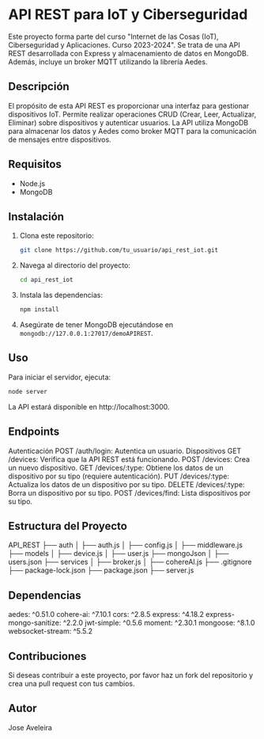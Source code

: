 # API REST para IoT y Ciberseguridad

Este proyecto forma parte del curso "Internet de las Cosas (IoT), Ciberseguridad y Aplicaciones. Curso 2023-2024". Se trata de una API REST desarrollada con Express y almacenamiento de datos en MongoDB. Además, incluye un broker MQTT utilizando la librería Aedes.

## Descripción

El propósito de esta API REST es proporcionar una interfaz para gestionar dispositivos IoT. Permite realizar operaciones CRUD (Crear, Leer, Actualizar, Eliminar) sobre dispositivos y autenticar usuarios. La API utiliza MongoDB para almacenar los datos y Aedes como broker MQTT para la comunicación de mensajes entre dispositivos.

## Requisitos

- Node.js
- MongoDB

## Instalación

1. Clona este repositorio:

    ```bash
    git clone https://github.com/tu_usuario/api_rest_iot.git
    ```

2. Navega al directorio del proyecto:

    ```bash
    cd api_rest_iot
    ```

3. Instala las dependencias:

    ```bash
    npm install
    ```

4. Asegúrate de tener MongoDB ejecutándose en `mongodb://127.0.0.1:27017/demoAPIREST`.

## Uso

Para iniciar el servidor, ejecuta:

```bash
node server
 ```
La API estará disponible en http://localhost:3000.

## Endpoints
Autenticación
    POST /auth/login: Autentica un usuario.
Dispositivos
    GET /devices: Verifica que la API REST está funcionando.
    POST /devices: Crea un nuevo dispositivo.
    GET /devices/:type: Obtiene los datos de un dispositivo por su tipo (requiere autenticación).
    PUT /devices/:type: Actualiza los datos de un dispositivo por su tipo.
    DELETE /devices/:type: Borra un dispositivo por su tipo.
    POST /devices/find: Lista dispositivos por su tipo.


## Estructura del Proyecto


API_REST
├── auth
│   ├── auth.js
│   ├── config.js
│   ├── middleware.js
├── models
│   ├── device.js
│   ├── user.js
├── mongoJson
│   ├── users.json
├── services
│   ├── broker.js
│   ├── cohereAI.js
├── .gitignore
├── package-lock.json
├── package.json
├── server.js

## Dependencias
aedes: ^0.51.0
cohere-ai: ^7.10.1
cors: ^2.8.5
express: ^4.18.2
express-mongo-sanitize: ^2.2.0
jwt-simple: ^0.5.6
moment: ^2.30.1
mongoose: ^8.1.0
websocket-stream: ^5.5.2

## Contribuciones
Si deseas contribuir a este proyecto, por favor haz un fork del repositorio y crea una pull request con tus cambios.


## Autor
Jose Aveleira

